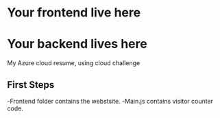 # Your frontend live here
# Your backend lives here
My Azure cloud resume, using cloud challenge 

## First Steps 

-Frontend folder contains the webstsite.
-Main.js contains visitor counter code. 